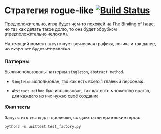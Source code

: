 # Стратегия rogue-like [![Build Status](https://travis-ci.com/terentyevalexey/TP_Project.svg?branch=master)](https://travis-ci.com/terentyevalexey/TP_Project)
Предположительно, игра будет чем-то похожей на The Binding of Isaac, 
но так как делать такое долго, то она будет обрубком (предположительно нелохим).

На текущий момент отсутствует всяческая графика, логика и так далее, но скоро
это будет исправлено

### Паттерны
Были использованы паттерны `singleton`, `abstract method`.

* `Singleton` использован, так как есть всего 1 главный персонаж.

* `Abstract method` был использован, так как есть множество врагов, для каждого
из них нужно своё создание

#### Юнит тесты
Запусктить тесты для проверки, создаются ли вражеские герои:
```
python3 -m unittest test_factory.py
```

